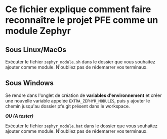 # Ce fichier explique comment faire reconnaître le projet PFE comme un module Zephyr

## Sous Linux/MacOs

Exécuter le fichier `zephyr_module.sh` dans le dossier que vous souhaitez ajouter comme module. N'oubliez pas de rédemarrer vos terminaux.

## Sous Windows

Se rendre dans l'onglet de création de **variables d'environnement** et créer une nouvelle variable appelée `EXTRA_ZEPHYR_MODULES`, puis y ajouter le chemin jusqu'au dossier pfe.git présent dans le workspace.

***OU (A tester)***

Exécuter le fichier `zephyr_module.bat` dans le dossier que vous souhaitez ajouter comme module. N'oubliez pas de rédemarrer vos terminaux.

